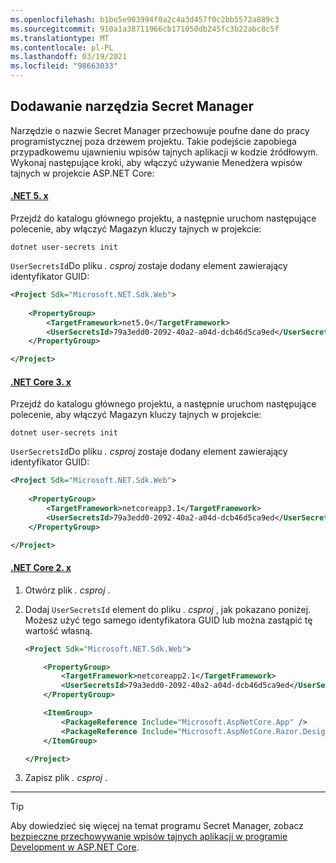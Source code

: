 ```yaml
---
ms.openlocfilehash: b1be5e903994f0a2c4a3d457f0c2bb5572a889c3
ms.sourcegitcommit: 910a1a38711966cb171050db245fc3b22abc8c5f
ms.translationtype: MT
ms.contentlocale: pl-PL
ms.lasthandoff: 03/19/2021
ms.locfileid: "98663033"
---
```

## <a name="add-secret-manager"></a>Dodawanie narzędzia Secret Manager

Narzędzie o nazwie Secret Manager przechowuje poufne dane do pracy programistycznej poza drzewem projektu. Takie podejście zapobiega przypadkowemu ujawnieniu wpisów tajnych aplikacji w kodzie źródłowym. Wykonaj następujące kroki, aby włączyć używanie Menedżera wpisów tajnych w projekcie ASP.NET Core:

#### <a name="net-5x"></a>[.NET 5. x](#tab/core5x)

Przejdź do katalogu głównego projektu, a następnie uruchom następujące polecenie, aby włączyć Magazyn kluczy tajnych w projekcie:

```dotnetcli
dotnet user-secrets init
```

`UserSecretsId`Do pliku *. csproj* zostaje dodany element zawierający identyfikator GUID:

```xml
<Project Sdk="Microsoft.NET.Sdk.Web">
    
    <PropertyGroup>
        <TargetFramework>net5.0</TargetFramework>
        <UserSecretsId>79a3edd0-2092-40a2-a04d-dcb46d5ca9ed</UserSecretsId>
    </PropertyGroup>

</Project>
```

#### <a name="net-core-3x"></a>[.NET Core 3. x](#tab/core3x)

Przejdź do katalogu głównego projektu, a następnie uruchom następujące polecenie, aby włączyć Magazyn kluczy tajnych w projekcie:

```dotnetcli
dotnet user-secrets init
```

`UserSecretsId`Do pliku *. csproj* zostaje dodany element zawierający identyfikator GUID:

```xml
<Project Sdk="Microsoft.NET.Sdk.Web">
    
    <PropertyGroup>
        <TargetFramework>netcoreapp3.1</TargetFramework>
        <UserSecretsId>79a3edd0-2092-40a2-a04d-dcb46d5ca9ed</UserSecretsId>
    </PropertyGroup>

</Project>
```

#### <a name="net-core-2x"></a>[.NET Core 2. x](#tab/core2x)

1. Otwórz plik *. csproj* .

1. Dodaj `UserSecretsId` element do pliku *. csproj* , jak pokazano poniżej. Możesz użyć tego samego identyfikatora GUID lub można zastąpić tę wartość własną.

    ```xml
    <Project Sdk="Microsoft.NET.Sdk.Web">
    
        <PropertyGroup>
            <TargetFramework>netcoreapp2.1</TargetFramework>
            <UserSecretsId>79a3edd0-2092-40a2-a04d-dcb46d5ca9ed</UserSecretsId>
        </PropertyGroup>
    
        <ItemGroup>
            <PackageReference Include="Microsoft.AspNetCore.App" />
            <PackageReference Include="Microsoft.AspNetCore.Razor.Design" Version="2.1.2" PrivateAssets="All" />
        </ItemGroup>
    
    </Project>
    ```
    
1. Zapisz plik *. csproj* .

---

> [!TIP]
> Aby dowiedzieć się więcej na temat programu Secret Manager, zobacz [bezpieczne przechowywanie wpisów tajnych aplikacji w programie Development w ASP.NET Core](/aspnet/core/security/app-secrets).
